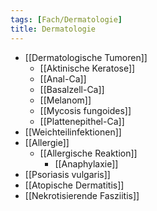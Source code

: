 ```yaml
---
tags: [Fach/Dermatologie]
title: Dermatologie
---
```

- [[Dermatologische Tumoren]]
	- [[Aktinische Keratose]]
	- [[Anal-Ca]]
	- [[Basalzell-Ca]]
	- [[Melanom]]
	- [[Mycosis fungoides]]
	- [[Plattenepithel-Ca]]
- [[Weichteilinfektionen]]
- [[Allergie]]
	- [[Allergische Reaktion]]
		- [[Anaphylaxie]]
- [[Psoriasis vulgaris]]
- [[Atopische Dermatitis]]
- [[Nekrotisierende Fasziitis]]